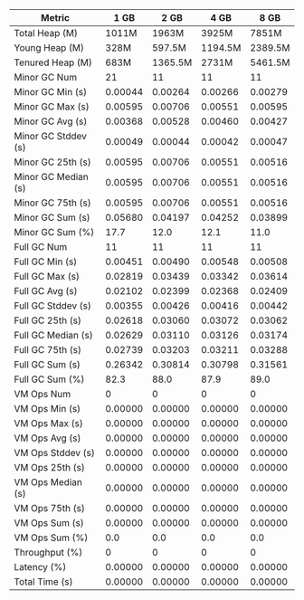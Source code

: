 | Metric | 1 GB | 2 GB | 4 GB | 8 GB |
|------|----|----|----|----|
| Total Heap (M) | 1011M | 1963M | 3925M | 7851M |
| Young Heap (M) | 328M | 597.5M | 1194.5M | 2389.5M |
| Tenured Heap (M) | 683M | 1365.5M | 2731M | 5461.5M |
| Minor GC Num | 21 | 11 | 11 | 11 |
| Minor GC Min (s) | 0.00044 | 0.00264 | 0.00266 | 0.00279 |
| Minor GC Max (s) | 0.00595 | 0.00706 | 0.00551 | 0.00595 |
| Minor GC Avg (s) | 0.00368 | 0.00528 | 0.00460 | 0.00427 |
| Minor GC Stddev (s) | 0.00049 | 0.00044 | 0.00042 | 0.00047 |
| Minor GC 25th (s) | 0.00595 | 0.00706 | 0.00551 | 0.00516 |
| Minor GC Median (s) | 0.00595 | 0.00706 | 0.00551 | 0.00516 |
| Minor GC 75th (s) | 0.00595 | 0.00706 | 0.00551 | 0.00516 |
| Minor GC Sum (s) | 0.05680 | 0.04197 | 0.04252 | 0.03899 |
| Minor GC Sum (%) | 17.7 | 12.0 | 12.1 | 11.0 |
| Full GC Num | 11 | 11 | 11 | 11 |
| Full GC Min (s) | 0.00451 | 0.00490 | 0.00548 | 0.00508 |
| Full GC Max (s) | 0.02819 | 0.03439 | 0.03342 | 0.03614 |
| Full GC Avg (s) | 0.02102 | 0.02399 | 0.02368 | 0.02409 |
| Full GC Stddev (s) | 0.00355 | 0.00426 | 0.00416 | 0.00442 |
| Full GC 25th (s) | 0.02618 | 0.03060 | 0.03072 | 0.03062 |
| Full GC Median (s) | 0.02629 | 0.03110 | 0.03126 | 0.03174 |
| Full GC 75th (s) | 0.02739 | 0.03203 | 0.03211 | 0.03288 |
| Full GC Sum (s) | 0.26342 | 0.30814 | 0.30798 | 0.31561 |
| Full GC Sum (%) | 82.3 | 88.0 | 87.9 | 89.0 |
| VM Ops Num | 0 | 0 | 0 | 0 |
| VM Ops Min (s) | 0.00000 | 0.00000 | 0.00000 | 0.00000 |
| VM Ops Max (s) | 0.00000 | 0.00000 | 0.00000 | 0.00000 |
| VM Ops Avg (s) | 0.00000 | 0.00000 | 0.00000 | 0.00000 |
| VM Ops Stddev (s) | 0.00000 | 0.00000 | 0.00000 | 0.00000 |
| VM Ops 25th (s) | 0.00000 | 0.00000 | 0.00000 | 0.00000 |
| VM Ops Median (s) | 0.00000 | 0.00000 | 0.00000 | 0.00000 |
| VM Ops 75th (s) | 0.00000 | 0.00000 | 0.00000 | 0.00000 |
| VM Ops Sum (s) | 0.00000 | 0.00000 | 0.00000 | 0.00000 |
| VM Ops Sum (%) | 0.0 | 0.0 | 0.0 | 0.0 |
| Throughput (%) | 0 | 0 | 0 | 0 |
| Latency (%) | 0.00000 | 0.00000 | 0.00000 | 0.00000 |
| Total Time (s) | 0.00000 | 0.00000 | 0.00000 | 0.00000 |
